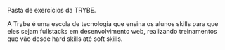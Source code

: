 Pasta de exercícios da TRYBE.

A Trybe é uma escola de tecnologia que ensina os alunos skills para que eles sejam fullstacks em desenvolvimento web, realizando treinamentos que vão desde hard skills até soft skills.
